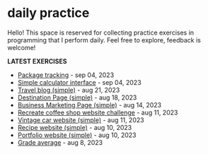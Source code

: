 # daily practice
Hello! This space is reserved for collecting practice exercises in programming that I perform daily. Feel free to explore, feedback is welcome!

<strong>LATEST EXERCISES</strong>
<ul>
<li><a href="https://github.com/felipesnt/daily/tree/main/package-tracking">Package tracking</a> - <time>sep 04, 2023</time></li>
<li><a href="https://github.com/felipesnt/daily/tree/main/calculator-interface">Simple calculator interface</a> - <time>sep 04, 2023</time></li>
<li><a href="https://github.com/felipesnt/daily/tree/main/travel-blog">Travel blog (simple)</a> - <time>aug 21, 2023</time></li>
<li><a href="https://github.com/felipesnt/daily/tree/main/destination-page">Destination Page (simple)</a> - <time>aug 18, 2023</time></li>
<li><a href="https://github.com/felipesnt/daily/tree/main/business-marketing-page">Business Marketing Page (simple)</a> - <time>aug 14, 2023</time></li>
<li><a href="https://github.com/felipesnt/daily/tree/main/coffee-shop-website-challenge">Recreate coffee shop website challenge</a> - <time>aug 11, 2023</time></li>
<li><a href="https://github.com/felipesnt/daily/tree/main/vintage-car-website">Vintage car website (simple)</a> - <time>aug 11, 2023</time></li>
<li><a href="https://github.com/felipesnt/daily/tree/main/recipe-website">Recipe website (simple)</a> - <time>aug 10, 2023</time></li>
<li><a href="https://github.com/felipesnt/daily/tree/main/portfolio-website">Portfolio website (simple)</a> - <time>aug 10, 2023</time></li>
<li><a href="https://github.com/felipesnt/daily/tree/main/grade-average">Grade average</a> - <time>aug 8, 2023</time></li>
</ul>





